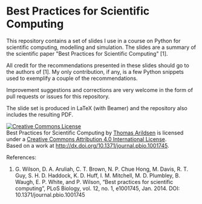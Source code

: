 # Best Practices for Scientific Computing

This repository contains a set of slides I use in a course on Python
for scientific computing, modelling and simulation. The slides are a
summary of the scientific paper "Best Practices for Scientific
Computing" [1].

All credit for the recommendations presented in these slides should go
to the authors of [1]. My only contribution, if any, is a few Python
snippets used to exemplify a couple of the recommendations.

Improvement suggestions and corrections are very welcome in the form
of pull requests or issues for this repository.

The slide set is produced in LaTeX (with Beamer) and the repository
also includes the resulting PDF.

<a rel="license"
href="http://creativecommons.org/licenses/by/4.0/"><img alt="Creative
Commons License" style="border-width:0"
src="https://i.creativecommons.org/l/by/4.0/88x31.png" /></a><br
/><span xmlns:dct="http://purl.org/dc/terms/"
href="http://purl.org/dc/dcmitype/Text" property="dct:title"
rel="dct:type">Best Practices for Scientific Computing</span> by <a
xmlns:cc="http://creativecommons.org/ns#"
href="https://github.com/ThomasA/Best-Practices-for-Scientific-Computing"
property="cc:attributionName" rel="cc:attributionURL">Thomas
Arildsen</a> is licensed under a <a rel="license"
href="http://creativecommons.org/licenses/by/4.0/">Creative Commons
Attribution 4.0 International License</a>.<br />Based on a work at <a
xmlns:dct="http://purl.org/dc/terms/"
href="http://dx.doi.org/10.1371/journal.pbio.1001745"
rel="dct:source">http://dx.doi.org/10.1371/journal.pbio.1001745</a>.

References:

  1. G. Wilson, D. A. Aruliah, C. T. Brown, N. P. Chue Hong, M. Davis,
	 R. T. Guy, S. H. D. Haddock, K. D. Huff, I. M. Mitchell,
	 M. D. Plumbley, B. Waugh, E. P. White, and P. Wilson, “Best
	 practices for scientific computing”, PLoS Biology, vol. 12,
	 no. 1, e1001745, Jan. 2014. DOI:
	 10.1371/journal.pbio.1001745

